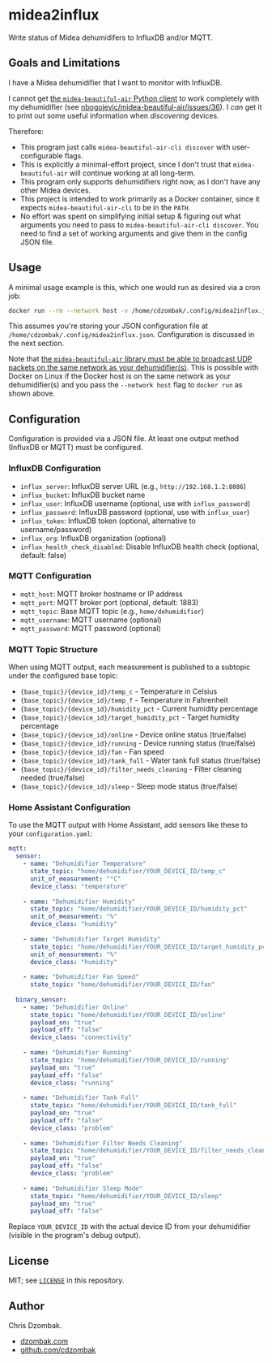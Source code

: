 # midea2influx

Write status of Midea dehumidifers to InfluxDB and/or MQTT.

## Goals and Limitations

I have a Midea dehumidifier that I want to monitor with InfluxDB.

I cannot get [the `midea-beautiful-air` Python client](https://github.com/nbogojevic/midea-beautiful-air) to work completely with my dehumidifier (see [nbogojevic/midea-beautiful-air/issues/36](https://github.com/nbogojevic/midea-beautiful-air/issues/36)). I _can_ get it to print out some useful information when _discovering_ devices.

Therefore:

- This program just calls `midea-beautiful-air-cli discover` with user-configurable flags.
- This is explicitly a minimal-effort project, since I don't trust that `midea-beautiful-air` will continue working at all long-term.
- This program only supports dehumidifiers right now, as I don't have any other Midea devices.
- This project is intended to work primarily as a Docker container, since it expects `midea-beautiful-air-cli` to be in the `PATH`.
- No effort was spent on simplifying initial setup & figuring out what arguments you need to pass to `midea-beautiful-air-cli discover`. You need to find a set of working arguments and give them in the config JSON file.

## Usage

A minimal usage example is this, which one would run as desired via a cron job:

```sh
docker run --rm --network host -v /home/cdzombak/.config/midea2influx.json:/config.json:ro cdzombak/midea2influx:1
```

This assumes you're storing your JSON configuration file at `/home/cdzombak/.config/midea2influx.json`. Configuration is discussed in the next section.

Note that [the `midea-beautiful-air` library must be able to broadcast UDP packets on the same network as your dehumidifier(s)](https://github.com/nbogojevic/midea-beautiful-air?tab=readme-ov-file#discovery). This is possible with Docker on Linux if the Docker host is on the same network as your dehumidifier(s) and you pass the `--network host` flag to `docker run` as shown above.

## Configuration

Configuration is provided via a JSON file. At least one output method (InfluxDB or MQTT) must be configured.

### InfluxDB Configuration

- `influx_server`: InfluxDB server URL (e.g., `http://192.168.1.2:8086`)
- `influx_bucket`: InfluxDB bucket name
- `influx_user`: InfluxDB username (optional, use with `influx_password`)
- `influx_password`: InfluxDB password (optional, use with `influx_user`)
- `influx_token`: InfluxDB token (optional, alternative to username/password)
- `influx_org`: InfluxDB organization (optional)
- `influx_health_check_disabled`: Disable InfluxDB health check (optional, default: false)

### MQTT Configuration

- `mqtt_host`: MQTT broker hostname or IP address
- `mqtt_port`: MQTT broker port (optional, default: 1883)
- `mqtt_topic`: Base MQTT topic (e.g., `home/dehumidifier`)
- `mqtt_username`: MQTT username (optional)
- `mqtt_password`: MQTT password (optional)

### MQTT Topic Structure

When using MQTT output, each measurement is published to a subtopic under the configured base topic:
- `{base_topic}/{device_id}/temp_c` - Temperature in Celsius
- `{base_topic}/{device_id}/temp_f` - Temperature in Fahrenheit  
- `{base_topic}/{device_id}/humidity_pct` - Current humidity percentage
- `{base_topic}/{device_id}/target_humidity_pct` - Target humidity percentage
- `{base_topic}/{device_id}/online` - Device online status (true/false)
- `{base_topic}/{device_id}/running` - Device running status (true/false)
- `{base_topic}/{device_id}/fan` - Fan speed
- `{base_topic}/{device_id}/tank_full` - Water tank full status (true/false)
- `{base_topic}/{device_id}/filter_needs_cleaning` - Filter cleaning needed (true/false)
- `{base_topic}/{device_id}/sleep` - Sleep mode status (true/false)

### Home Assistant Configuration

To use the MQTT output with Home Assistant, add sensors like these to your `configuration.yaml`:

```yaml
mqtt:
  sensor:
    - name: "Dehumidifier Temperature"
      state_topic: "home/dehumidifier/YOUR_DEVICE_ID/temp_c"
      unit_of_measurement: "°C"
      device_class: "temperature"
      
    - name: "Dehumidifier Humidity"
      state_topic: "home/dehumidifier/YOUR_DEVICE_ID/humidity_pct"
      unit_of_measurement: "%"
      device_class: "humidity"
      
    - name: "Dehumidifier Target Humidity"
      state_topic: "home/dehumidifier/YOUR_DEVICE_ID/target_humidity_pct"
      unit_of_measurement: "%"
      device_class: "humidity"
      
    - name: "Dehumidifier Fan Speed"
      state_topic: "home/dehumidifier/YOUR_DEVICE_ID/fan"
      
  binary_sensor:
    - name: "Dehumidifier Online"
      state_topic: "home/dehumidifier/YOUR_DEVICE_ID/online"
      payload_on: "true"
      payload_off: "false"
      device_class: "connectivity"
      
    - name: "Dehumidifier Running"
      state_topic: "home/dehumidifier/YOUR_DEVICE_ID/running"
      payload_on: "true"
      payload_off: "false"
      device_class: "running"
      
    - name: "Dehumidifier Tank Full"
      state_topic: "home/dehumidifier/YOUR_DEVICE_ID/tank_full"
      payload_on: "true"
      payload_off: "false"
      device_class: "problem"
      
    - name: "Dehumidifier Filter Needs Cleaning"
      state_topic: "home/dehumidifier/YOUR_DEVICE_ID/filter_needs_cleaning"
      payload_on: "true"
      payload_off: "false"
      device_class: "problem"
      
    - name: "Dehumidifier Sleep Mode"
      state_topic: "home/dehumidifier/YOUR_DEVICE_ID/sleep"
      payload_on: "true"
      payload_off: "false"
```

Replace `YOUR_DEVICE_ID` with the actual device ID from your dehumidifier (visible in the program's debug output).

## License

MIT; see [`LICENSE`](LICENSE) in this repository.

## Author

Chris Dzombak.

- [dzombak.com](https://www.dzombak.com)
- [github.com/cdzombak](https://www.github.com/cdzombak)
